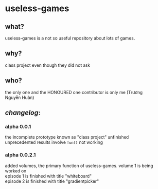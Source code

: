 # useless-games
## what?
useless-games is a not so useful repository about lots of games.
## why?
class project even though they did not ask
## who?
the only one and the HONOURED one contributor is only me (Trương Nguyễn Huân)
## *changelog*:
### alpha 0.0.1
the incomplete prototype known as "class project"
unfinished unprecedented results involve `fun()` not working
### alpha 0.0.2.1
added volumes, the primary function of useless-games. volume 1 is being worked on<br>
episode 1 is finished with title "whiteboard"<br>
episode 2 is finished with title "gradientpicker"
